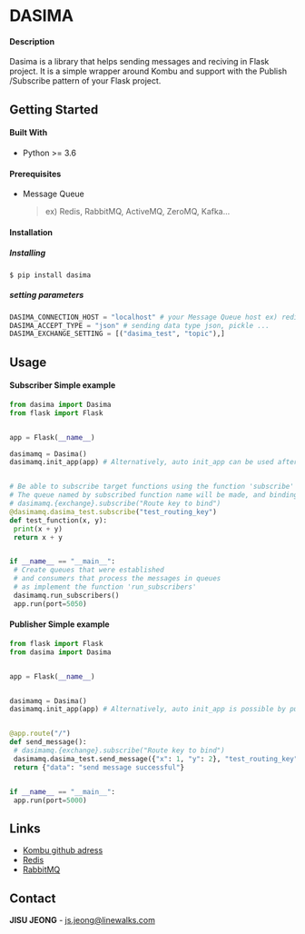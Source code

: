 # DASIMA

#### Description

Dasima is a library that helps sending messages and reciving in Flask project. It is a simple wrapper around Kombu and support with the Publish /Subscribe pattern of your Flask project.




## Getting Started

#### Built With

* Python >=  3.6



#### Prerequisites

- Message Queue 

  > ex) Redis, RabbitMQ, ActiveMQ, ZeroMQ, Kafka...



#### Installation

##### Installing

```shell
$ pip install dasima
```



##### setting parameters

```python
DASIMA_CONNECTION_HOST = "localhost" # your Message Queue host ex) redis://0.0.0.0, amqp://id:password@0.0.0.0:port
DASIMA_ACCEPT_TYPE = "json" # sending data type json, pickle ...
DASIMA_EXCHANGE_SETTING = [("dasima_test", "topic"),]
```



## Usage

#### Subscriber Simple example

```python
from dasima import Dasima
from flask import Flask


app = Flask(__name__)

dasimamq = Dasima()
dasimamq.init_app(app) # Alternatively, auto init_app can be used after putting the flask app into Dasima like Dasima(app).


# Be able to subscribe target functions using the function 'subscribe' 
# The queue named by subscribed function name will be made, and binding it with routing key
# dasimamq.{exchange}.subscribe("Route key to bind")
@dasimamq.dasima_test.subscribe("test_routing_key")
def test_function(x, y):
 print(x + y)
 return x + y


if __name__ == "__main__":
 # Create queues that were established
 # and consumers that process the messages in queues
 # as implement the function 'run_subscribers'
 dasimamq.run_subscribers()
 app.run(port=5050)
```



#### Publisher Simple example

```python
from flask import Flask
from dasima import Dasima


app = Flask(__name__)


dasimamq = Dasima()
dasimamq.init_app(app) # Alternatively, auto init_app is possible by putting the flask app directly into Dasima(app).


@app.route("/")
def send_message():
 # dasimamq.{exchange}.subscribe("Route key to bind")
 dasimamq.dasima_test.send_message({"x": 1, "y": 2}, "test_routing_key")
 return {"data": "send message successful"}


if __name__ == "__main__":
 app.run(port=5000)
```



## Links

- [Kombu github adress](https://github.com/celery/kombu)
- [Redis](https://redis.io/)
- [RabbitMQ](https://www.rabbitmq.com/)



## Contact

**JISU JEONG** - js.jeong@linewalks.com

